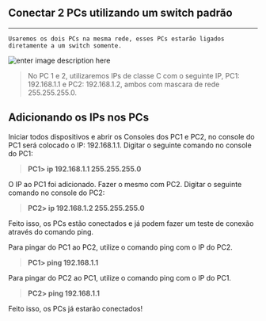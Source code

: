 **Conectar 2 PCs utilizando um switch padrão**
----------------------------------------------


----------


    Usaremos os dois PCs na mesma rede, esses PCs estarão ligados diretamente a um switch somente.

![enter image description here](https://uploaddeimagens.com.br/images/001/133/776/original/Conectar_2Pcs2.png?1507922374)

> No PC 1 e 2, utilizaremos IPs de classe C com o seguinte IP, PC1:
> 192.168.1.1 e PC2: 192.168.1.2, ambos com mascara de rede 255.255.255.0.

## Adicionando os IPs nos PCs ##
Iniciar todos dispositivos e abrir os Consoles dos PC1 e PC2, no console do PC1 será colocado o IP: 192.168.1.1.
Digitar o seguinte comando no console do PC1:

> **PC1>  ip 192.168.1.1 255.255.255.0**

O IP ao PC1 foi adicionado. Fazer o mesmo com PC2.
Digitar o seguinte comando no console do PC2:

> **PC2>   ip 192.168.1.2 255.255.255.0**

Feito isso, os PCs estão conectados e já podem fazer um teste de conexão através do comando ping.

Para pingar do PC1 ao PC2, utilize o comando ping com o IP do PC2.

>  **PC1>  ping 192.168.1.1**

Para pingar do PC2 ao PC1, utilize o comando ping com o IP do PC1.

>  **PC2>  ping 192.168.1.1**

Feito isso, os PCs já estarão conectados!
